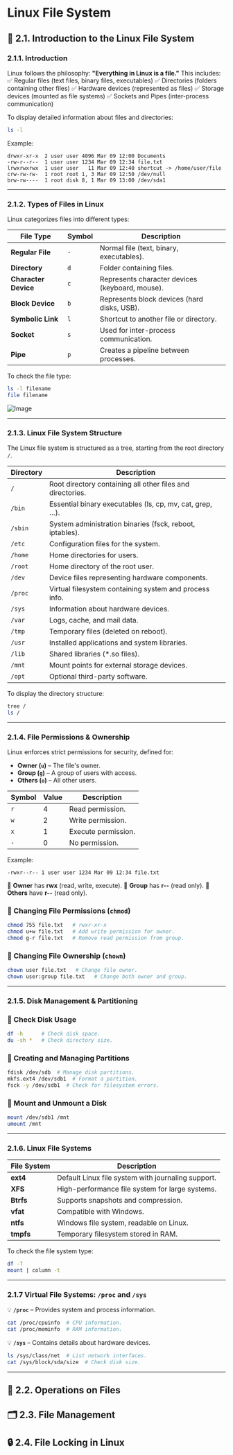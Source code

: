 # Linux File System
## 🏁 2.1. Introduction to the Linux File System
### 2.1.1. Introduction
Linux follows the philosophy: **"Everything in Linux is a file."** This includes:
✅ Regular files (text files, binary files, executables)
✅ Directories (folders containing other files)
✅ Hardware devices (represented as files)
✅ Storage devices (mounted as file systems)
✅ Sockets and Pipes (inter-process communication)

To display detailed information about files and directories:
```sh
ls -l
```
Example:
```
drwxr-xr-x  2 user user 4096 Mar 09 12:00 Documents
-rw-r--r--  1 user user 1234 Mar 09 12:34 file.txt
lrwxrwxrwx  1 user user   11 Mar 09 12:40 shortcut -> /home/user/file
crw-rw-rw-  1 root root 1, 3 Mar 09 12:50 /dev/null
brw-rw----  1 root disk 8, 1 Mar 09 13:00 /dev/sda1
```

---

### 2.1.2. Types of Files in Linux
Linux categorizes files into different types:

| **File Type**         | **Symbol** | **Description** |
|----------------------|------------|----------------|
| **Regular File**     | `-`        | Normal file (text, binary, executables). |
| **Directory**        | `d`        | Folder containing files. |
| **Character Device** | `c`        | Represents character devices (keyboard, mouse). |
| **Block Device**     | `b`        | Represents block devices (hard disks, USB). |
| **Symbolic Link**    | `l`        | Shortcut to another file or directory. |
| **Socket**          | `s`        | Used for inter-process communication. |
| **Pipe**            | `p`        | Creates a pipeline between processes. |

To check the file type:
```sh
ls -l filename
file filename
```
![Image](https://github.com/user-attachments/assets/10ebb6d0-f00b-41b2-b92a-08aba9cc9e08)

---

### 2.1.3. Linux File System Structure
The Linux file system is structured as a tree, starting from the root directory `/`.

| **Directory** | **Description** |
|-------------|---------------|
| `/` | Root directory containing all other files and directories. |
| `/bin` | Essential binary executables (ls, cp, mv, cat, grep, …). |
| `/sbin` | System administration binaries (fsck, reboot, iptables). |
| `/etc` | Configuration files for the system. |
| `/home` | Home directories for users. |
| `/root` | Home directory of the root user. |
| `/dev` | Device files representing hardware components. |
| `/proc` | Virtual filesystem containing system and process info. |
| `/sys` | Information about hardware devices. |
| `/var` | Logs, cache, and mail data. |
| `/tmp` | Temporary files (deleted on reboot). |
| `/usr` | Installed applications and system libraries. |
| `/lib` | Shared libraries (*.so files). |
| `/mnt` | Mount points for external storage devices. |
| `/opt` | Optional third-party software. |

To display the directory structure:
```sh
tree /
ls /
```

---

### 2.1.4. File Permissions & Ownership
Linux enforces strict permissions for security, defined for:
- **Owner (`u`)** – The file's owner.
- **Group (`g`)** – A group of users with access.
- **Others (`o`)** – All other users.

| **Symbol** | **Value** | **Description** |
|----------|--------|--------------|
| `r` | 4 | Read permission. |
| `w` | 2 | Write permission. |
| `x` | 1 | Execute permission. |
| `-` | 0 | No permission. |

Example:
```
-rwxr--r-- 1 user user 1234 Mar 09 12:34 file.txt
```
🔹 **Owner** has **rwx** (read, write, execute).
🔹 **Group** has **r--** (read only).
🔹 **Others** have **r--** (read only).

### **🔹 Changing File Permissions (`chmod`)**
```sh
chmod 755 file.txt   # rwxr-xr-x
chmod u+w file.txt   # Add write permission for owner.
chmod g-r file.txt   # Remove read permission from group.
```

### **🔹 Changing File Ownership (`chown`)**
```sh
chown user file.txt   # Change file owner.
chown user:group file.txt   # Change both owner and group.
```

---

### 2.1.5. Disk Management & Partitioning
### **🔹 Check Disk Usage**
```sh
df -h      # Check disk space.
du -sh *   # Check directory size.
```

### **🔹 Creating and Managing Partitions**
```sh
fdisk /dev/sdb  # Manage disk partitions.
mkfs.ext4 /dev/sdb1  # Format a partition.
fsck -y /dev/sdb1  # Check for filesystem errors.
```

### **🔹 Mount and Unmount a Disk**
```sh
mount /dev/sdb1 /mnt
umount /mnt
```

---

### 2.1.6. Linux File Systems
| **File System** | **Description** |
|---------------|----------------|
| **ext4** | Default Linux file system with journaling support. |
| **XFS** | High-performance file system for large systems. |
| **Btrfs** | Supports snapshots and compression. |
| **vfat** | Compatible with Windows. |
| **ntfs** | Windows file system, readable on Linux. |
| **tmpfs** | Temporary filesystem stored in RAM. |

To check the file system type:
```sh
df -T
mount | column -t
```

---

### 2.1.7 Virtual File Systems: `/proc` and `/sys`
💡 **`/proc`** – Provides system and process information.
```sh
cat /proc/cpuinfo  # CPU information.
cat /proc/meminfo  # RAM information.
```

💡 **`/sys`** – Contains details about hardware devices.
```sh
ls /sys/class/net  # List network interfaces.
cat /sys/block/sda/size  # Check disk size.
```

---


## 📂 2.2. Operations on Files
## 🗂️ 2.3. File Management
## 🔒 2.4. File Locking in Linux
